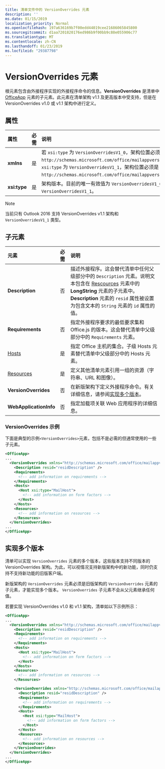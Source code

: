 ```yaml
---
title: 清单文件中的 VersionOverrides 元素
description: ''
ms.date: 01/15/2019
localization_priority: Normal
ms.openlocfilehash: 197a636169b7f00edd44019cee21686065845800
ms.sourcegitcommit: d1aa7201820176ed986b9f00bb9c88e055906c77
ms.translationtype: MT
ms.contentlocale: zh-CN
ms.lasthandoff: 01/23/2019
ms.locfileid: "29387798"
---
```

# <a name="versionoverrides-element"></a>VersionOverrides 元素

根元素包含由外接程序实现的外接程序命令的信息。**VersionOverrides** 是清单中 [OfficeApp](./officeapp.md) 元素的子元素。此元素在清单架构 v1.1 及更高版本中受支持，但是在 VersionOverrides v1.0 或 v1.1 架构中进行定义。

## <a name="attributes"></a>属性

|  属性  |  必需  |  说明  |
|:-----|:-----|:-----|
|  **xmlns**       |  是  |  若 `xsi:type` 为 `VersionOverridesV1_0`，架构位置必须是 `http://schemas.microsoft.com/office/mailappversionoverrides`；若 `xsi:type` 为 `VersionOverridesV1_1`，架构位置必须是 `http://schemas.microsoft.com/office/mailappversionoverrides/1.1`。|
|  **xsi:type**  |  是  | 架构版本。目前的唯一有效值为 `VersionOverridesV1_0` 和 `VersionOverridesV1_1`。 |

> [!NOTE]
> 当前只有 Outlook 2016 支持 VersionOverrides v1.1 架构和 `VersionOverridesV1_1` 类型。

## <a name="child-elements"></a>子元素

|  元素 |  必需  |  说明  |
|:-----|:-----|:-----|
|  **Description**    |  否   |  描述外接程序。这会替代清单中任何父级部分中的 `Description` 元素。说明文本包含在 [Rescources](./resources.md) 元素中的 **LongString** 元素的子元素中。**Description** 元素的 `resid` 属性被设置为包含文本的 `String` 元素的 `id` 属性的值。|
|  **Requirements**  |  否   |  指定外接程序要求的最低要求集和 Office.js 的版本。这会替代清单中父级部分中的 `Requirements` 元素。|
|  [Hosts](./hosts.md)                |  是  |  指定 Office 主机的集合。子级 Hosts 元素替代清单中父级部分中的 Hosts 元素。  |
|  [Resources](./resources.md)    |  是  | 定义其他清单元素引用一组的资源（字符串、URL 和图像）。|
|  **VersionOverrides**    |  否  | 在新版架构下定义外接程序命令。有关详细信息，请参阅[实现多个版本](#implementing-multiple-versions)。 |
|  **WebApplicationInfo**    |  否  | 指定加载项关联 Web 应用程序的详细信息。 |

### <a name="versionoverrides-example"></a>VersionOverrides 示例

下面是典型的示例`<VersionOverrides>`元素，包括不是必需的但通常使用的一些子元素。

```xml
<OfficeApp>
...
  <VersionOverrides xmlns="http://schemas.microsoft.com/office/mailappversionoverrides" xsi:type="VersionOverridesV1_0">
    <Description resid="residDescription" />
    <Requirements>
      <!-- add information on requirements -->
    </Requirements>
    <Hosts>
      <Host xsi:type="MailHost">
        <!-- add information on form factors -->
      </Host>
    </Hosts>
    <Resources>
      <!-- add information on resources -->
    </Resources>
  </VersionOverrides>
...
</OfficeApp>
```

## <a name="implementing-multiple-versions"></a>实现多个版本

清单可以实现 `VersionOverrides` 元素的多个版本，这些版本支持不同版本的 VersionOverrides 架构。为此，可以视情况支持新版架构中的新功能，同时仍支持不支持新功能的旧版客户端。

新版架构的 `VersionOverrides` 元素必须是旧版架构的 `VersionOverrides` 元素的子元素，才能实现多个版本。 `VersionOverrides` 子元素不会从父元素继承任何值。

若要实现 VersionOverrides v1.0 和 v1.1 架构，清单如以下示例所示：

```xml
<OfficeApp>
...
  <VersionOverrides xmlns="http://schemas.microsoft.com/office/mailappversionoverrides" xsi:type="VersionOverridesV1_0">
    <Description resid="residDescription" />
    <Requirements>
      <!-- add information on requirements -->
    </Requirements>
    <Hosts>
      <Host xsi:type="MailHost">
        <!-- add information on form factors -->
      </Host>
    </Hosts>
    <Resources>
      <!-- add information on resources -->
    </Resources>

    <VersionOverrides xmlns="http://schemas.microsoft.com/office/mailappversionoverrides/1.1" xsi:type="VersionOverridesV1_1">
      <Description resid="residDescription" />
      <Requirements>
        <!-- add information on requirements -->
      </Requirements>
      <Hosts>
        <Host xsi:type="MailHost">
          <!-- add information on form factors -->
        </Host>
      </Hosts>
      <Resources>
        <!-- add information on resources -->
      </Resources>
    </VersionOverrides>  
  </VersionOverrides>
...
</OfficeApp>
```
